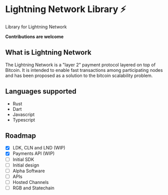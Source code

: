 # Lightning Network Library ⚡

Library for Lightning Network

**Contributions are welcome**


## What is Lightning Network

The Lightning Network is a "layer 2" payment protocol layered on top of Bitcoin. It is intended to enable fast transactions among participating nodes and has been proposed as a solution to the bitcoin scalability problem.

## Languages supported

- Rust
- Dart
- Javascript
- Typescript


## Roadmap

- [x] LDK, CLN and LND (WIP)
- [x] Payments API (WIP)
- [ ] Initial SDK
- [ ] Initial design
- [ ] Alpha Software
- [ ] APIs
- [ ] Hosted Channels
- [ ] RGB and Statechain
